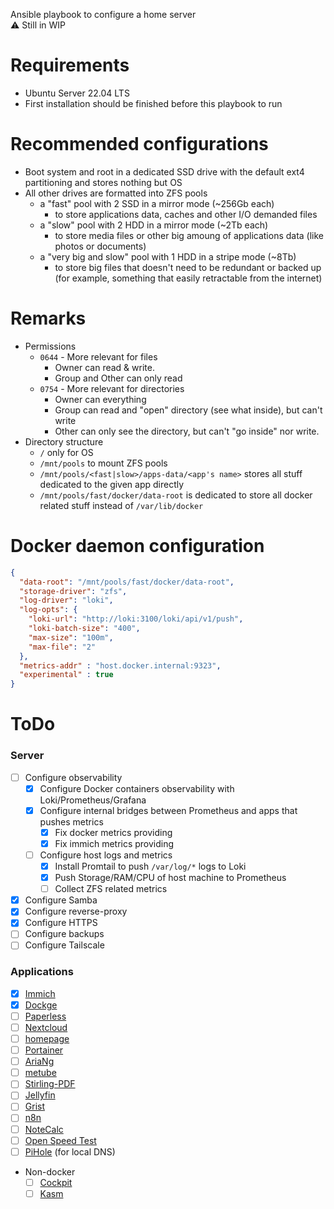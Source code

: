 Ansible playbook to configure a home server <br/>
⚠️ Still in WIP

# Requirements

- Ubuntu Server 22.04 LTS
- First installation should be finished before this playbook to run

# Recommended configurations
- Boot system and root in a dedicated SSD drive with the default ext4 partitioning and stores nothing but OS
- All other drives are formatted into ZFS pools
  - a "fast" pool with 2 SSD in a mirror mode (~256Gb each)
    - to store applications data, caches and other I/O demanded files
  - a "slow" pool with 2 HDD in a mirror mode (~2Tb each)
    - to store media files or other big amoung of applications data (like photos or documents)
  - a "very big and slow" pool with 1 HDD in a stripe mode (~8Tb)
    - to store big files that doesn't need to be redundant or backed up (for example, something that easily retractable from the internet)

# Remarks
- Permissions
  - `0644` - More relevant for files
    - Owner can read & write.
    - Group and Other can only read
  - `0754` - More relevant for directories
    - Owner can everything
    - Group can read and "open" directory (see what inside), but can't write
    - Other can only see the directory, but can't "go inside" nor write.
- Directory structure
  - `/` only for OS
  - `/mnt/pools` to mount ZFS pools
  - `/mnt/pools/<fast|slow>/apps-data/<app's name>` stores all stuff dedicated to the given app directly
  - `/mnt/pools/fast/docker/data-root` is dedicated to store all docker related stuff instead of `/var/lib/docker`

# Docker daemon configuration

```json
{
  "data-root": "/mnt/pools/fast/docker/data-root",
  "storage-driver": "zfs",
  "log-driver": "loki",
  "log-opts": {
    "loki-url": "http://loki:3100/loki/api/v1/push",
    "loki-batch-size": "400",
    "max-size": "100m",
    "max-file": "2"
  },
  "metrics-addr" : "host.docker.internal:9323",
  "experimental" : true
}
```

# ToDo

### Server
- [ ] Configure observability
  - [x] Configure Docker containers observability with Loki/Prometheus/Grafana
  - [x] Configure internal bridges between Prometheus and apps that pushes metrics
    - [x] Fix docker metrics providing
    - [x] Fix immich metrics providing
  - [ ] Configure host logs and metrics
    - [x] Install Promtail to push `/var/log/*` logs to Loki
    - [x] Push Storage/RAM/CPU of host machine to Prometheus
    - [ ] Collect ZFS related metrics
- [x] Configure Samba
- [x] Configure reverse-proxy
- [x] Configure HTTPS
- [ ] Configure backups
- [ ] Configure Tailscale
### Applications
- [x] [Immich](https://github.com/immich-app/immich)
- [x] [Dockge](https://github.com/louislam/dockge)
- [ ] [Paperless](https://github.com/paperless-ngx/paperless-ngx)
- [ ] [Nextcloud](https://github.com/nextcloud/all-in-one)
- [ ] [homepage](https://github.com/gethomepage/homepage)
- [ ] [Portainer](https://docs.portainer.io/v/2.20/start/install-ce/server/docker/linux)
- [ ] [AriaNg](https://hub.docker.com/r/hurlenko/aria2-ariang)
- [ ] [metube](https://github.com/alexta69/metube)
- [ ] [Stirling-PDF](https://github.com/Stirling-Tools/Stirling-PDF/tree/main)
- [ ] [Jellyfin](https://jellyfin.org/docs/general/installation/container)
- [ ] [Grist](https://github.com/gristlabs/grist-core)
- [ ] [n8n](https://docs.n8n.io/hosting/installation/docker/)
- [ ] [NoteCalc](https://github.com/bbodi/notecalc3)
- [ ] [Open Speed Test](https://hub.docker.com/r/openspeedtest/latest)
- [ ] [PiHole](https://github.com/pi-hole/docker-pi-hole/?tab=readme-ov-file#quick-start) (for local DNS)
- Non-docker
  - [ ] [Cockpit](https://cockpit-project.org/)
  - [ ] [Kasm](https://www.kasmweb.com/docs/latest/install/single_server_install.html)
